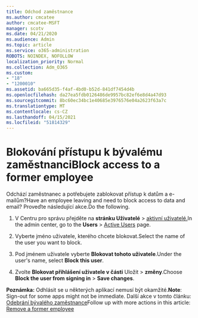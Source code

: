 ```yaml
---
title: Odchod zaměstnance
ms.author: cmcatee
author: cmcatee-MSFT
manager: scotv
ms.date: 04/21/2020
ms.audience: Admin
ms.topic: article
ms.service: o365-administration
ROBOTS: NOINDEX, NOFOLLOW
localization_priority: Normal
ms.collection: Adm_O365
ms.custom:
- "18"
- "1200010"
ms.assetid: ba665d35-f4af-4bd0-b52d-841df7454d4b
ms.openlocfilehash: da27ea5fdb0126486de9957bc82ef6e8d4a47d93
ms.sourcegitcommit: 8bc60ec34bc1e40685e3976576e04a2623f63a7c
ms.translationtype: MT
ms.contentlocale: cs-CZ
ms.lasthandoff: 04/15/2021
ms.locfileid: "51814329"
---
```

# <a name="block-access-to-a-former-employee"></a><span data-ttu-id="808f8-102">Blokování přístupu k bývalému zaměstnanci</span><span class="sxs-lookup"><span data-stu-id="808f8-102">Block access to a former employee</span></span>

<span data-ttu-id="808f8-103">Odchází zaměstnanec a potřebujete zablokovat přístup k datům a e-mailům?</span><span class="sxs-lookup"><span data-stu-id="808f8-103">Have an employee leaving and need to block access to data and email?</span></span> <span data-ttu-id="808f8-104">Proveďte následující akce.</span><span class="sxs-lookup"><span data-stu-id="808f8-104">Do the following.</span></span>
  
1. <span data-ttu-id="808f8-105">V Centru pro správu přejděte na **stránku Uživatelé** \> [aktivní uživatelé.](https://go.microsoft.com/fwlink/p/?linkid=834822)</span><span class="sxs-lookup"><span data-stu-id="808f8-105">In the admin center, go to the **Users** \> [Active Users](https://go.microsoft.com/fwlink/p/?linkid=834822) page.</span></span>

2. <span data-ttu-id="808f8-106">Vyberte jméno uživatele, kterého chcete blokovat.</span><span class="sxs-lookup"><span data-stu-id="808f8-106">Select the name of the user you want to block.</span></span>

3. <span data-ttu-id="808f8-107">Pod jménem uživatele vyberte **Blokovat tohoto uživatele**.</span><span class="sxs-lookup"><span data-stu-id="808f8-107">Under the user's name, select **Block this user**.</span></span>

4. <span data-ttu-id="808f8-108">Zvolte **Blokovat přihlášení uživatele v části** Uložit \> **změny**.</span><span class="sxs-lookup"><span data-stu-id="808f8-108">Choose **Block the user from signing in** \> **Save changes**.</span></span>

<span data-ttu-id="808f8-109">**Poznámka:** Odhlásit se u některých aplikací nemusí být okamžité.</span><span class="sxs-lookup"><span data-stu-id="808f8-109">**Note**: Sign-out for some apps might not be immediate.</span></span> <span data-ttu-id="808f8-110">Další akce v tomto článku: [Odebrání bývalého zaměstnance](https://docs.microsoft.com/microsoft-365/admin/add-users/remove-former-employee)</span><span class="sxs-lookup"><span data-stu-id="808f8-110">Follow up with more actions in this article: [Remove a former employee](https://docs.microsoft.com/microsoft-365/admin/add-users/remove-former-employee)</span></span>
